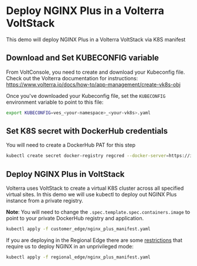 # Deploy NGINX Plus in a Volterra VoltStack

This demo will deploy NGINX Plus in a Volterra VoltStack via K8S manifest

## Download and Set KUBECONFIG variable

From VoltConsole, you need to create and download your Kubeconfig file. Check out the Volterra documentation for instructions:
https://www.volterra.io/docs/how-to/app-management/create-vk8s-obj

Once you've downloaded your Kubeconfig file, set the `KUBECONFIG` environment variable to point to this file:

```bash
export KUBECONFIG=ves_<your-namespace>_<your-vk8s>.yaml
```

## Set K8S secret with DockerHub credentials

You will need to create a DockerHub PAT for this step

```bash
kubectl create secret docker-registry regcred --docker-server=https://index.docker.io/v2/ --docker-username=<your-name> --docker-password=<your-pword> --docker-email=<your-email>
```

## Deploy NGINX Plus in VoltStack

Volterra uses VoltStack to create a virtual K8S cluster across all specified virtual sites. In this demo we will use kubectl to deploy out NGINX Plus instance from a private registry.

**Note**: You will need to change the `.spec.template.spec.containers.image` to point to your private DockerHub registry and application.

```bash
kubectl apply -f customer_edge/nginx_plus_manifest.yaml
```

If you are deploying in the Regional Edge there are some [restrictions](https://www.volterra.io/docs/how-to/app-management/create-vk8s-obj?query=restrictions) that require us to deploy NGINX in an unprivileged mode:

```bash
kubectl apply -f regional_edge/nginx_plus_manifest.yaml
```
